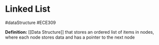 # Linked List
#dataStructure #ECE309

**Definition:** [[Data Structure]] that stores an ordered list of items in nodes, where each node stores data and has a pointer to the next node
